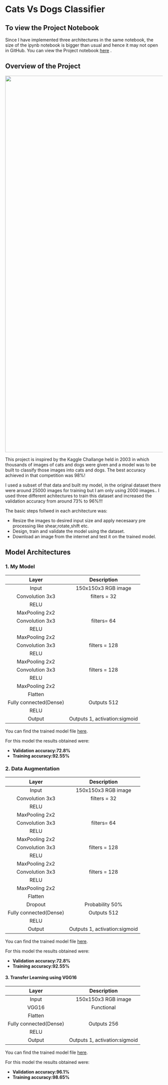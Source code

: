 # Cats Vs Dogs Classifier
## To view the Project Notebook
Since I have implemented three architectures in the same notebook, the size of the ipynb notebook is bigger than usual and hence it may not open in GitHub. You can view the Project notebook [here](https://nbviewer.jupyter.org/github/chinmaykumar06/cats-vs-dogs-classifier/blob/master/CatsVsDogs.ipynb) .

## Overview of the Project
<img src="https://github.com/chinmaykumar06/cats-vs-dogs-classifier/blob/master/output.png" width="1200">

This project is inspired by the Kaggle Challange held in 2003 in which thousands of images of cats and dogs were given and a model was to be built to classify those images into cats and dogs. The best accuracy achieved in that competition was 98%!

I used a subset of that data and built my model, in the original dataset there were around 25000 images for training but I am only using 2000 images..
I used three different achitectures to train this dataset and increased the validation accuracy from around 73% to 96%!!!

The basic steps follwed in each architecture was:
* Resize the images to desired input size and apply necesaary pre processing like shear,rotate,shift etc.
* Design, train and validate the model using the dataset.
* Download an image from the internet and test it on the trained model.

## Model Architectures
### 1. My Model
| Layer         		|     Description	        					| 
|:---------------------:|:---------------------------------------------:| 
| Input         		| 150x150x3 RGB image   						| 
| Convolution 3x3     	|  filters = 32 						|
| RELU					|												|
| MaxPooling 2x2     	|  						|
| Convolution 3x3     	|  filters= 64 						|
| RELU					|												|
| MaxPooling 2x2     	|  						|
| Convolution 3x3     	|  filters = 128 						|
| RELU					|												|
| MaxPooling 2x2     	|  						|
| Convolution 3x3     	|  filters = 128 						|
| RELU					|												|
| MaxPooling 2x2     	|  						|
| Flatten				|												|
| Fully connected(Dense)		| Outputs 512									|
| RELU					|												|
| Output				| Outputs 1, activation:sigmoid 								|

You can find the trained model file [here](https://github.com/chinmaykumar06/cats-vs-dogs-classifier/blob/master/models/my_model.h5).

For this model the results obtained were:
* **Validation accuracy:72.8%**
* **Training accuracy:92.55%**

### 2. Data Augmentation
| Layer         		|     Description	        					| 
|:---------------------:|:---------------------------------------------:| 
| Input         		| 150x150x3 RGB image   						| 
| Convolution 3x3     	|  filters = 32 						|
| RELU					|												|
| MaxPooling 2x2     	|  						|
| Convolution 3x3     	|  filters= 64 						|
| RELU					|												|
| MaxPooling 2x2     	|  						|
| Convolution 3x3     	|  filters = 128 						|
| RELU					|												|
| MaxPooling 2x2     	|  						|
| Convolution 3x3     	|  filters = 128 						|
| RELU					|												|
| MaxPooling 2x2     	|  						|
| Flatten				|												|
| Dropout				| Probability 50%								|
| Fully connected(Dense)		| Outputs 512									|
| RELU					|												|
| Output				| Outputs 1, activation:sigmoid 								|

You can find the trained model file [here](https://github.com/chinmaykumar06/cats-vs-dogs-classifier/blob/master/models/augmented_cnn.h5).

For this model the results obtained were:
* **Validation accuracy:72.8%**
* **Training accuracy:92.55%**

#### 3. Transfer Learning using VGG16


| Layer         		|     Description	        					| 
|:---------------------:|:---------------------------------------------:| 
| Input         		| 150x150x3 RGB image   						| 
| VGG16    	|  Functional 						|
| Flatten				|												|
| Fully connected(Dense)		| Outputs 256								|
| RELU					|												|
| Output				| Outputs 1, activation:sigmoid 								|

You can find the trained model file [here](https://github.com/chinmaykumar06/cats-vs-dogs-classifier/blob/master/models/vgg16_cnn.h5).

For this model the results obtained were:
* **Validation accuracy:96.1%**
* **Training accuracy:98.65%**
